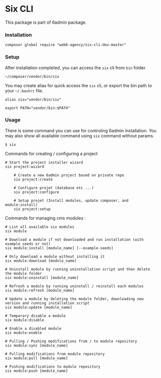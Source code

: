 Six CLI
===========

This package is part of 6admin package.

### Installation

```shell
composer global require "web6-agency/six-cli:dev-master"
```

### Setup

After installation completed, you can access the `six` cli from `bin` folder.

```
~/composer/vendor/bin/six
```

You may create alias for quick access the `six` cli, or export the bin path to your `~/.bashrc` file.

```shell
alias six="vendor/bin/six"

export PATH="vendor/bin:$PATH"
```

### Usage

There is some command you can use for controling 6admin installation.
You may also show all available command using `six` command without params.

```shell
$ six
```

Commands for creating / configuring a project

```shell
# Start the project installer wizard
six project:wizard
	
	# Create a new 6admin project based on private repo
	six project:create
	
	# Configure projet (database etc ...)
	six project:configure
	
	# Setup projet (Install modules, update composer, and module:install)
	six project:setup	
```

Commands for managing cms modules :

```shell
# List all available six modules
six module

# Download a module if not downloaded and run installation (with example seeds or not)
six module:install [module_name] [--example-seeds]

# Only download a module without installing it
six module:download [module_name]

# Uninstall module by running uninstallation script and then delete the module folder
six module:uninstall [module_name]

# Refresh a module by running uninstall / reinstall each modules
six module:refresh [module_name]

# Update a module by deleting the module folder, downloading new version and running installation script
six module:update [module_name]

# Temporary disable a module
six module:disable

# Enable a disabled module
six module:enable

# Pulling / Pushing modifications from / to module repository
six module:sync [module_name]

# Pulling modifications from module repository
six module:pull [module_name]

# Pushing modifications to module repository
six module:push [module_name]
```

